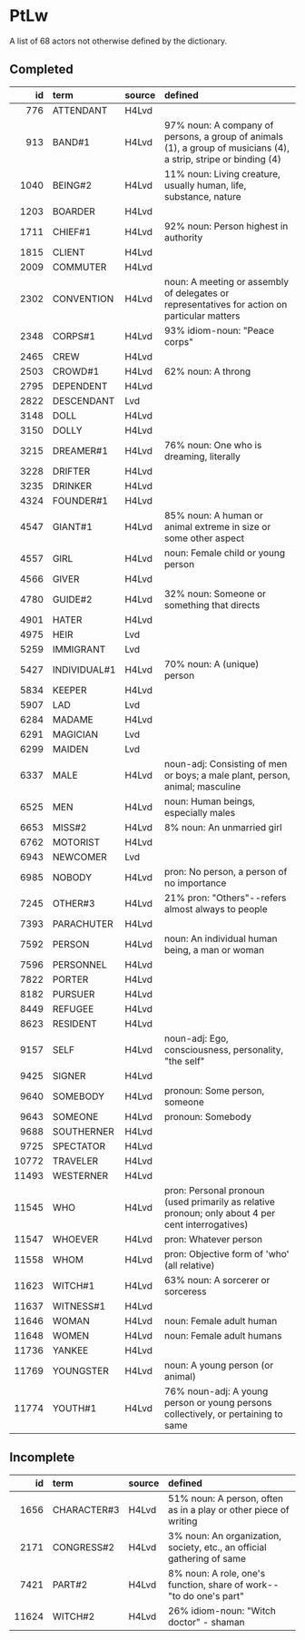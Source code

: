 # PtLw

A list of 68 actors not otherwise defined by the dictionary.

## Completed

|    id | term         | source   | defined                                                                                                           |
|------:|:-------------|:---------|:------------------------------------------------------------------------------------------------------------------|
|   776 | ATTENDANT    | H4Lvd    |                                                                                                                   |
|   913 | BAND#1       | H4Lvd    | 97% noun: A company of persons, a group of animals (1), a group of musicians  (4), a strip, stripe or binding (4) |
|  1040 | BEING#2      | H4Lvd    | 11% noun: Living creature, usually human, life, substance, nature                                                 |
|  1203 | BOARDER      | H4Lvd    |                                                                                                                   |
|  1711 | CHIEF#1      | H4Lvd    | 92% noun: Person highest in authority                                                                             |
|  1815 | CLIENT       | H4Lvd    |                                                                                                                   |
|  2009 | COMMUTER     | H4Lvd    |                                                                                                                   |
|  2302 | CONVENTION   | H4Lvd    | noun: A meeting or assembly of delegates or representatives for action  on particular matters                     |
|  2348 | CORPS#1      | H4Lvd    | 93% idiom-noun: "Peace corps"                                                                                     |
|  2465 | CREW         | H4Lvd    |                                                                                                                   |
|  2503 | CROWD#1      | H4Lvd    | 62% noun: A throng                                                                                                |
|  2795 | DEPENDENT    | H4Lvd    |                                                                                                                   |
|  2822 | DESCENDANT   | Lvd      |                                                                                                                   |
|  3148 | DOLL         | H4Lvd    |                                                                                                                   |
|  3150 | DOLLY        | H4Lvd    |                                                                                                                   |
|  3215 | DREAMER#1    | H4Lvd    | 76% noun: One who is dreaming, literally                                                                          |
|  3228 | DRIFTER      | H4Lvd    |                                                                                                                   |
|  3235 | DRINKER      | H4Lvd    |                                                                                                                   |
|  4324 | FOUNDER#1    | H4Lvd    |                                                                                                                   |
|  4547 | GIANT#1      | H4Lvd    | 85% noun: A human or animal extreme in size or some other aspect                                                  |
|  4557 | GIRL         | H4Lvd    | noun: Female child or young person                                                                                |
|  4566 | GIVER        | H4Lvd    |                                                                                                                   |
|  4780 | GUIDE#2      | H4Lvd    | 32% noun: Someone or something that directs                                                                       |
|  4901 | HATER        | H4Lvd    |                                                                                                                   |
|  4975 | HEIR         | Lvd      |                                                                                                                   |
|  5259 | IMMIGRANT    | Lvd      |                                                                                                                   |
|  5427 | INDIVIDUAL#1 | H4Lvd    | 70% noun: A (unique) person                                                                                       |
|  5834 | KEEPER       | H4Lvd    |                                                                                                                   |
|  5907 | LAD          | Lvd      |                                                                                                                   |
|  6284 | MADAME       | H4Lvd    |                                                                                                                   |
|  6291 | MAGICIAN     | Lvd      |                                                                                                                   |
|  6299 | MAIDEN       | Lvd      |                                                                                                                   |
|  6337 | MALE         | H4Lvd    | noun-adj: Consisting of men or boys; a male plant, person, animal; masculine                                      |
|  6525 | MEN          | H4Lvd    | noun: Human beings, especially males                                                                              |
|  6653 | MISS#2       | H4Lvd    | 8% noun: An unmarried girl                                                                                        |
|  6762 | MOTORIST     | H4Lvd    |                                                                                                                   |
|  6943 | NEWCOMER     | Lvd      |                                                                                                                   |
|  6985 | NOBODY       | H4Lvd    | pron: No person, a person of no importance                                                                        |
|  7245 | OTHER#3      | H4Lvd    | 21% pron: "Others"--refers almost always to people                                                                |
|  7393 | PARACHUTER   | H4Lvd    |                                                                                                                   |
|  7592 | PERSON       | H4Lvd    | noun: An individual human being, a man or woman                                                                   |
|  7596 | PERSONNEL    | H4Lvd    |                                                                                                                   |
|  7822 | PORTER       | H4Lvd    |                                                                                                                   |
|  8182 | PURSUER      | H4Lvd    |                                                                                                                   |
|  8449 | REFUGEE      | H4Lvd    |                                                                                                                   |
|  8623 | RESIDENT     | H4Lvd    |                                                                                                                   |
|  9157 | SELF         | H4Lvd    | noun-adj: Ego, consciousness, personality, "the self"                                                             |
|  9425 | SIGNER       | H4Lvd    |                                                                                                                   |
|  9640 | SOMEBODY     | H4Lvd    | pronoun: Some person, someone                                                                                     |
|  9643 | SOMEONE      | H4Lvd    | pronoun: Somebody                                                                                                 |
|  9688 | SOUTHERNER   | H4Lvd    |                                                                                                                   |
|  9725 | SPECTATOR    | H4Lvd    |                                                                                                                   |
| 10772 | TRAVELER     | H4Lvd    |                                                                                                                   |
| 11493 | WESTERNER    | H4Lvd    |                                                                                                                   |
| 11545 | WHO          | H4Lvd    | pron: Personal pronoun (used primarily as relative pronoun; only about  4 per cent interrogatives)                |
| 11547 | WHOEVER      | H4Lvd    | pron: Whatever person                                                                                             |
| 11558 | WHOM         | H4Lvd    | pron: Objective form of 'who' (all relative)                                                                      |
| 11623 | WITCH#1      | H4Lvd    | 63% noun: A sorcerer or sorceress                                                                                 |
| 11637 | WITNESS#1    | H4Lvd    |                                                                                                                   |
| 11646 | WOMAN        | H4Lvd    | noun: Female adult human                                                                                          |
| 11648 | WOMEN        | H4Lvd    | noun: Female adult humans                                                                                         |
| 11736 | YANKEE       | H4Lvd    |                                                                                                                   |
| 11769 | YOUNGSTER    | H4Lvd    | noun: A young person (or animal)                                                                                  |
| 11774 | YOUTH#1      | H4Lvd    | 76% noun-adj: A young person or young persons collectively, or pertaining to same                                 |

## Incomplete

|    id | term        | source   | defined                                                                |
|------:|:------------|:---------|:-----------------------------------------------------------------------|
|  1656 | CHARACTER#3 | H4Lvd    | 51% noun: A person, often as in a play or other piece of writing       |
|  2171 | CONGRESS#2  | H4Lvd    | 3% noun: An organization, society, etc., an official gathering of same |
|  7421 | PART#2      | H4Lvd    | 8% noun: A role, one's function, share of work--"to do one's part"     |
| 11624 | WITCH#2     | H4Lvd    | 26% idiom-noun: "Witch doctor" - shaman                                |